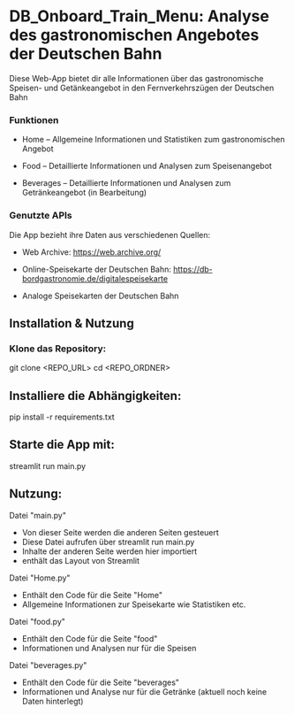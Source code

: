 # DB_Onboard_Train_Menu: Analyse des gastronomischen Angebotes der Deutschen Bahn 

Diese Web-App bietet dir alle Informationen über das gastronomische Speisen- und Getänkeangebot in den Fernverkehrszügen der Deutschen Bahn
### Funktionen
- Home – Allgemeine Informationen und Statistiken zum gastronomischen Angebot

- Food – Detaillierte Informationen und Analysen zum Speisenangebot

- Beverages – Detaillierte Informationen und Analysen zum Getränkeangebot (in Bearbeitung)

### Genutzte APIs
Die App bezieht ihre Daten aus verschiedenen Quellen:

- Web Archive: https://web.archive.org/

- Online-Speisekarte der Deutschen Bahn: https://db-bordgastronomie.de/digitalespeisekarte

- Analoge Speisekarten der Deutschen Bahn

## Installation & Nutzung


### Klone das Repository:
git clone <REPO_URL>
cd <REPO_ORDNER>

## Installiere die Abhängigkeiten:

pip install -r requirements.txt

## Starte die App mit:

streamlit run main.py

## Nutzung:

Datei "main.py"

- Von dieser Seite werden die anderen Seiten gesteuert
- Diese Datei aufrufen über streamlit run main.py
- Inhalte der anderen Seite werden hier importiert
- enthält das Layout von Streamlit

Datei "Home.py"

- Enthält den Code für die Seite "Home"
- Allgemeine Informationen zur Speisekarte wie Statistiken etc.

Datei "food.py"

- Enthält den Code für die Seite "food"
- Informationen und Analysen nur für die Speisen

Datei "beverages.py"

- Enthält den Code für die Seite "beverages"
- Informationen und Analyse nur für die Getränke (aktuell noch keine Daten hinterlegt)
